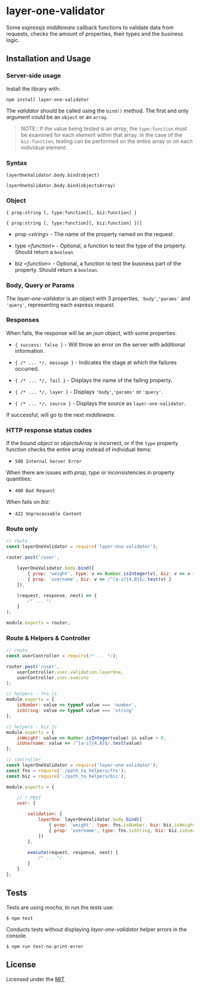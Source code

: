 # layer-one-validator

Some _expressjs middleware_ callback functions to validate data from requests, checks the amount of properties, their types and the business logic.

## Installation and Usage

### Server-side usage

Install the library with: 

`npm install layer-one-validator`

The _validator_ should be called using the `bind()` method. The first and only _argument_ could be an `object` or an `array`.

> NOTE:: If the value being tested is an _array_, the `type:function` must be examined for each element within that array. In the case of the `biz:function`, testing can be performed on the entire array or on each individual element.

### Syntax

`layerOneValidator.body.bind(object)`

`layerOneValidator.body.bind(objectsArray)`

### Object

`{ prop:string [, type:function][, biz:function] }`

`{ prop:string [, type:function][, biz:function] }[]`

* prop <_string_> - The name of the property named on the request.

* type <_function_> - Optional, a function to test the type of the property. Should return a `boolean`.

* biz <_function_> - Optional, a function to test the business part of the property.
Should return a `boolean`.

### Body, Query or Params

The _layer-one-validator_ is an object with 3 properties, `'body'`,`'params'` and `'query'`, representing each _express request_.

### Responses

When fails, the response will be an _json_ object, with some properties:

* `{ success: false }` - Will throw an error on the server with additional information.

* `{ /* ... */, message }` - Indicates the stage at which the failures occurred.

* `{ /* ... */, fail }` - Displays the name of the failing property.

* `{ /* ... */, layer }` - Displays `'body'`,`'params'` or `'query'`.

* `{ /* ... */, source }` - Displays the source as `layer-one-validator`.

If successful, will go to the next _middleware_.

### HTTP response status codes

If the bound _object_ or _objectsArray_ is incorrect, or if the `type` property function checks the entire array instead of individual items:

* `500 Internal Server Error` 

When there are issues with _prop_, _type_ or inconsistencies in property quantities:

* `400 Bad Request`

When fails on _biz_:

* `422 Unprocessable Content`

### Route only

```js
// route
const layerOneValidator = require('layer-one-validator');

router.post('/user',

    layerOneValidator.body.bind([
        { prop: 'weight', type: v => Number.isInteger(v), biz: v => v > 0 },
        { prop: 'username', biz: v => /^[a-z]{4,8}$/.test(v) }
    ]),

    (request, response, next) => {
        /* ... */
    }
);

module.exports = router;
```

### Route & Helpers & Controller

```js
// route
const userController = require(/* ... */);

router.post('/user',
    userController.user.validation.layerOne,
    userController.user.execute
);
```
```js
// helpers - fns.js
module.exports = {
    isNumber: value => typeof value === 'number',
    isString: value => typeof value === 'string'
};

// helpers - biz.js
module.exports = {
    isWeight: value => Number.isInteger(value) && value > 0,
    isUsername: value => /^[a-z]{4,8}$/.test(value)
};
```
```js
// controller
const layerOneValidator = require('layer-one-validator');
const fns = require('./path_to_helpers/fns');
const biz = require('./path_to_helpers/biz');

module.exports = {

    // * POST
    user: {

        validation: {
            layerOne: layerOneValidator.body.bind([
                { prop: 'weight', type: fns.isNumber, biz: biz.isWeight },
                { prop: 'username', type: fns.isString, biz: biz.isUsername }
            ])
        },

        execute(request, response, next) {
            /* ... */
        }
    }
};
```

## Tests

Tests are using _mocha_, to run the tests use:

`$ npm test`

Conducts tests without displaying _layer-one-validator_ helper errors in the console.

`$ npm run test-no-print-error`

## License

Licensed under the [MIT](./LICENSE)